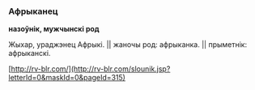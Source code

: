 ### Афрыканец
**назоўнік, мужчынскі род**

Жыхар, ураджэнец Афрыкі. || жаночы род: афрыканка. || прыметнік: афрыканскі.

<a rel="author">[http://rv-blr.com/](http://rv-blr.com/slounik.jsp?letterId=0&maskId=0&pageId=315)</a>
